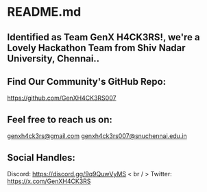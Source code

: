 # README.md

Identified as Team GenX H4CK3RS!, we're a Lovely Hackathon Team from Shiv Nadar University, Chennai..
-

Find Our Community's GitHub Repo: 
-
https://github.com/GenXH4CK3RS007

Feel free to reach us on:
-
genxh4ck3rs@gmail.com 
genxh4ck3rs007@snuchennai.edu.in

Social Handles:
-
Discord: https://discord.gg/9q9QuwVyMS
< br / >
Twitter: https://x.com/GenXH4CK3RS
